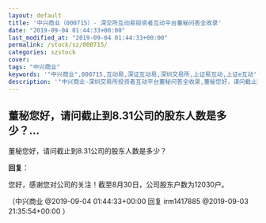 ```yaml
---
layout: default
title: '中兴商业（000715）- 深交所互动易投资者互动平台董秘问答全收录'
date: "2019-09-04 01:44:33+00:00"
last_modified_at: "2019-09-04 01:44:33+00:00"
permalink: /stock/sz/000715/
categories: szstock
cover: 
tags: "中兴商业"
keywords: '"中兴商业",000715,互动易,深证互动易,深圳交易所,上证易互动,上证e互动'
description: '"中兴商业-深圳交易所投资者互动平台董秘问答全收录,董秘您好，请问截止到8.31公司的股东人数是多少？"'
---
```


## 董秘您好，请问截止到8.31公司的股东人数是多少？...

董秘您好，请问截止到8.31公司的股东人数是多少？

**回复**：

您好，感谢您对公司的关注！截至8月30日，公司股东户数为12030户。 

（中兴商业  @2019-09-04 01:44:33+00:00 回复 irm1417885  @2019-09-03 21:35:54+00:00 ）

